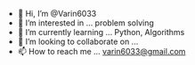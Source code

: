 - 👋 Hi, I’m @Varin6033
- 👀 I’m interested in ... problem solving
- 🌱 I’m currently learning ... Python, Algorithms
- 💞️ I’m looking to collaborate on ... 
- 📫 How to reach me ... varin6033@gmail.com

<!---
Varin6033/Varin6033 is a ✨ special ✨ repository because its `README.md` (this file) appears on your GitHub profile.
You can click the Preview link to take a look at your changes.
--->
